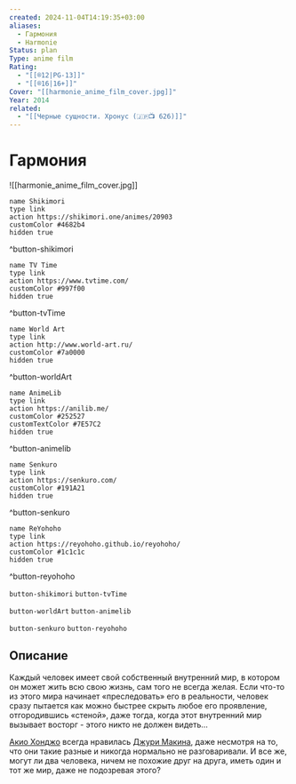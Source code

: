 ```yaml
---
created: 2024-11-04T14:19:35+03:00
aliases:
  - Гармония
  - Harmonie
Status: plan
Type: anime film
Rating:
  - "[[®️12|PG-13]]"
  - "[[®️16|16+]]"
Cover: "[[harmonie_anime_film_cover.jpg]]"
Year: 2014
related:
  - "[[Черные сущности. Хронус (🇯🇵📺 626)]]"
---
```


# Гармония

![[harmonie_anime_film_cover.jpg]]

```button
name Shikimori
type link
action https://shikimori.one/animes/20903
customColor #4682b4
hidden true
```
^button-shikimori

```button
name TV Time
type link
action https://www.tvtime.com/
customColor #997f00
hidden true
```
^button-tvTime

```button
name World Art
type link
action http://www.world-art.ru/
customColor #7a0000
hidden true
```
^button-worldArt

```button
name AnimeLib
type link
action https://anilib.me/
customColor #252527
customTextColor #7E57C2
hidden true
```
^button-animelib

```button
name Senkuro
type link
action https://senkuro.com/
customColor #191A21
hidden true
```
^button-senkuro

```button
name ReYohoho
type link
action https://reyohoho.github.io/reyohoho/
customColor #1c1c1c
hidden true
```
^button-reyohoho

`button-shikimori` `button-tvTime`

`button-worldArt` `button-animelib`

`button-senkuro` `button-reyohoho`

## Описание

Каждый человек имеет свой собственный внутренний мир, в котором он может жить всю свою жизнь, сам того не всегда желая. Если что-то из этого мира начинает «преследовать» его в реальности, человек сразу пытается как можно быстрее скрыть любое его проявление, отгородившись «стеной», даже тогда, когда этот внутренний мир вызывает восторг - этого никто не должен видеть...

[Акио Хонджо](https://shikimori.one/characters/105217-akio-honjou) всегда нравилась [Джури Макина](https://shikimori.one/characters/105209-juri-makina), даже несмотря на то, что они такие разные и никогда нормально не разговаривали. И все же, могут ли два человека, ничем не похожие друг на друга, иметь один и тот же мир, даже не подозревая этого?
